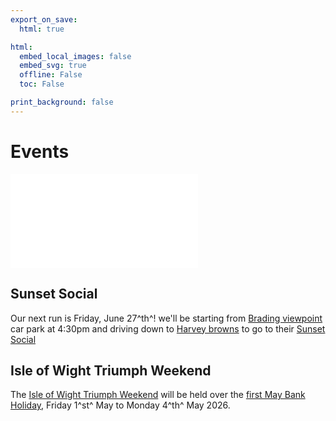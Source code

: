 ```yaml
---
export_on_save:
  html: true

html:
  embed_local_images: false
  embed_svg: true
  offline: False
  toc: False

print_background: false
---
```


# Events

![menubar](/dev/menubar.md)

## Sunset Social

Our next run is Friday, June 27^th^! we'll be starting from [Brading viewpoint](https://w3w.co/outlast.choppers.resurgent) car park at 4:30pm and driving down to [Harvey browns](https://w3w.co/stint.lush.assembles) to go to their [Sunset Social](https://www.facebook.com/events/harvey-browns-farm-food-hall-butchery-caf%C3%A9/summer-sunset-social-nights/8946371632129452/)

## Isle of Wight Triumph Weekend

The [Isle of Wight Triumph Weekend](/weekend.html) will be held over the [first May Bank Holiday](/iow.ics), Friday 1^st^ May to Monday 4^th^ May 2026.
